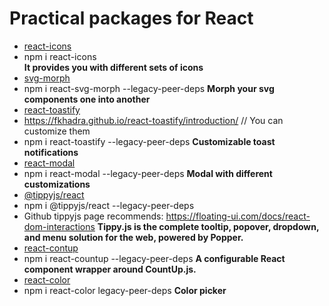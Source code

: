 # Practical packages for React 

- [react-icons](https://react-icons.github.io/react-icons/) 
- npm i react-icons  
**It provides you with different sets of icons**
- [svg-morph](https://github.com/gorangajic/react-svg-morph/)
- npm i react-svg-morph --legacy-peer-deps
**Morph your svg components one into another**
- [react-toastify](https://github.com/fkhadra/react-toastify) 
- https://fkhadra.github.io/react-toastify/introduction/ // You can customize them
- npm i react-toastify --legacy-peer-deps
**Customizable toast notifications**
- [react-modal](https://www.npmjs.com/package/react-modal)
- npm i react-modal --legacy-peer-deps
**Modal with different customizations** 
- [@tippyjs/react](https://www.npmjs.com/package/@tippyjs/react)
- npm i @tippyjs/react --legacy-peer-deps
- Github tippyjs page recommends: https://floating-ui.com/docs/react-dom-interactions 
**Tippy.js is the complete tooltip, popover, dropdown, and menu solution for the web, powered by Popper.** 
- [react-contup](https://www.npmjs.com/package/react-countup)
- npm i react-countup --legacy-peer-deps
**A configurable React component wrapper around CountUp.js.**
- [react-color](https://casesandberg.github.io/react-color/)
-  npm i react-color legacy-peer-deps
**Color picker**